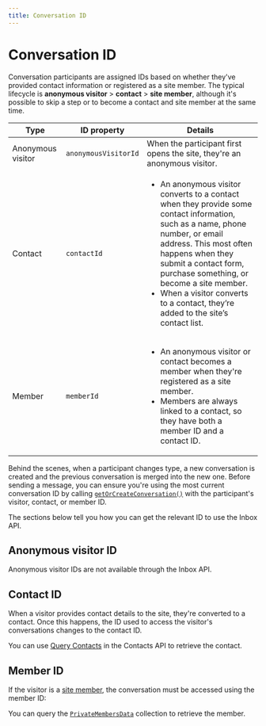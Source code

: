 ```yaml
---
title: Conversation ID
---
```


# Conversation ID

Conversation participants are assigned IDs based on
whether they've provided contact information
or registered as a site member.
The typical lifecycle is **anonymous visitor** > **contact** > **site member**,
although it's possible to skip a step
or to become a contact and site member at the same time.

| Type              | ID property          | Details                                                                                                                                                                                                                                                                                                                                                 |
| ----------------- | -------------------- | ------------------------------------------------------------------------------------------------------------------------------------------------------------------------------------------------------------------------------------------------------------------------------------------------------------------------------------------------------- |
| Anonymous visitor | `anonymousVisitorId` | When the participant first opens the site, they're an anonymous visitor.                                                                                                                                                                                                                                                                                |
| Contact           | `contactId`          | <ul><li>An anonymous visitor converts to a contact when they provide some contact information, such as a name, phone number, or email address. This most often happens when they submit a contact form, purchase something, or become a site member.</li> <li>When a visitor converts to a contact, they’re added to the site’s contact list.</li></ul> |
| Member            | `memberId`           | <ul><li>An anonymous visitor or contact becomes a member when they're registered as a site member.</li> <li>Members are always linked to a contact, so they have both a member ID and a contact ID.</li></ul>                                                                                                                                           |

Behind the scenes, when a participant changes type,
a new conversation is created and the previous conversation is merged into the new one.
Before sending a message, you can ensure you're using the most current conversation ID
by calling
[`getOrCreateConversation()`](getorcreateconversation)
with the participant's visitor, contact, or member ID.

The sections below tell you how you can get the relevant ID
to use the Inbox API.

## Anonymous visitor ID

Anonymous visitor IDs are not available through the Inbox API.

<!-- Anonymous visitor IDs are available to you
only after the visitor sends a message to the business using the
[Message Sent To Business Webhook][message-sent-to-business-webhook].
The ID is available at `actionEvent.body.message.sender.anonymousVisitorId`. -->

## Contact ID

When a visitor provides contact details to the site,
they're converted to a contact.
Once this happens,
the ID used to access the visitor's conversations changes to the contact ID.

<!-- - Like the anonymous visitor,
  the contact ID is available when the contact sends a message to the business
  using the [Message Sent To Business Webhook][message-sent-to-business-webhook].
  The ID is available at `actionEvent.body.message.sender.contactId`. -->

You can use [Query Contacts][query-contacts]
in the Contacts API to retrieve the contact.

## Member ID

If the visitor is a [site member][kb-members-area],
the conversation must be accessed using the member ID:

<!-- - Like the anonymous visitor and contact,
  the member ID is available when the contact sends a message to the business
  using the [Message Sent To Business Webhook][message-sent-to-business-webhook].
  The ID is available at `actionEvent.body.message.sender.memberId`. -->

You can query the [`PrivateMembersData`][query-members] collection
to retrieve the member.

[kb-members-area]: https://support.wix.com/en/article/about-the-members-area
[inbox-deeplink]: https://www.wix.com/my-account/site-selector/?buttonText=Select%20Site&title=Select%20a%20Site&autoSelectOnSingleSite=true&actionUrl=https:%2F%2Fwww.wix.com%2Fdashboard%2F%7B%7BmetaSiteId%7D%7D%2Finbox
[send-message-endpoint]: https://dev.wix.com/api/rest/drafts/inbox/send-message
[list-messages-endpoint]: https://dev.wix.com/api/rest/drafts/inbox/list-messages
[message-sent-to-business-webhook]: https://dev.wix.com/api/rest/all-apis/inbox/message-sent-to-business-webhook
[query-contacts]: ../../wix-crm-backend/contacts/querycontacts
[query-members]: ../../wix-members-backend/%22privatemembersdata%22-collection-fields